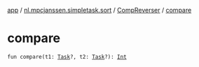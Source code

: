 [app](../../index.md) / [nl.mpcjanssen.simpletask.sort](../index.md) / [CompReverser](index.md) / [compare](.)

# compare

`fun compare(t1: `[`Task`](../../nl.mpcjanssen.simpletask.task/-task/index.md)`?, t2: `[`Task`](../../nl.mpcjanssen.simpletask.task/-task/index.md)`?): `[`Int`](https://kotlinlang.org/api/latest/jvm/stdlib/kotlin/-int/index.html)